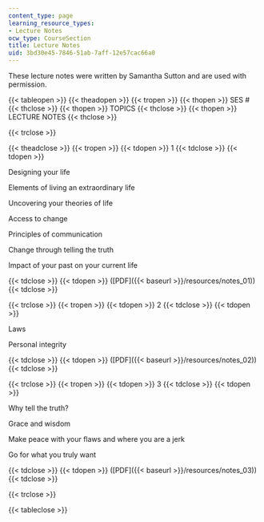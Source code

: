 ```yaml
---
content_type: page
learning_resource_types:
- Lecture Notes
ocw_type: CourseSection
title: Lecture Notes
uid: 3bd30e45-7846-51ab-7aff-12e57cac66a0
---
```


These lecture notes were written by Samantha Sutton and are used with permission.

{{< tableopen >}}
{{< theadopen >}}
{{< tropen >}}
{{< thopen >}}
SES #
{{< thclose >}}
{{< thopen >}}
TOPICS
{{< thclose >}}
{{< thopen >}}
LECTURE NOTES
{{< thclose >}}

{{< trclose >}}

{{< theadclose >}}
{{< tropen >}}
{{< tdopen >}}
1
{{< tdclose >}}
{{< tdopen >}}


Designing your life

Elements of living an extraordinary life

Uncovering your theories of life

Access to change

Principles of communication

Change through telling the truth

Impact of your past on your current life


{{< tdclose >}}
{{< tdopen >}}
([PDF]({{< baseurl >}}/resources/notes_01))
{{< tdclose >}}

{{< trclose >}}
{{< tropen >}}
{{< tdopen >}}
2
{{< tdclose >}}
{{< tdopen >}}


Laws

Personal integrity


{{< tdclose >}}
{{< tdopen >}}
([PDF]({{< baseurl >}}/resources/notes_02))
{{< tdclose >}}

{{< trclose >}}
{{< tropen >}}
{{< tdopen >}}
3
{{< tdclose >}}
{{< tdopen >}}


Why tell the truth?

Grace and wisdom

Make peace with your flaws and where you are a jerk

Go for what you truly want


{{< tdclose >}}
{{< tdopen >}}
([PDF]({{< baseurl >}}/resources/notes_03))
{{< tdclose >}}

{{< trclose >}}

{{< tableclose >}}
